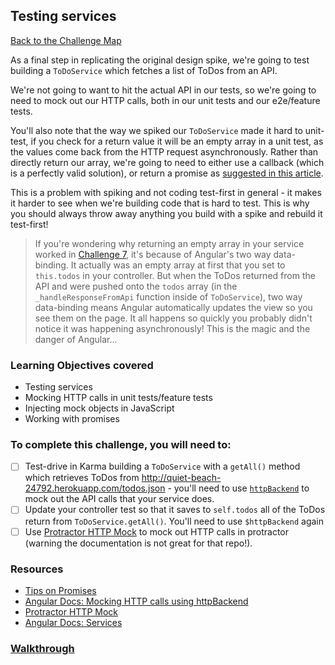 ## Testing services

[Back to the Challenge Map](00_challenge_map.md)

As a final step in replicating the original design spike, we're going to test
building a `ToDoService` which fetches a list of ToDos from an API.

We're not going to want to hit the actual API in our tests, so we're going to need to mock out our HTTP calls, both in our unit tests and our e2e/feature tests.

You'll also note that the way we spiked our `ToDoService` made it hard to unit-test, if you check for a return value it will be an empty array in a unit test, as the values come back from the HTTP request asynchronously. Rather than directly return our array, we're going to need to either use a callback (which is a perfectly valid solution), or return a promise as [suggested in this article](http://blog.ninja-squad.com/2015/05/28/angularjs-promises/).

This is a problem with spiking and not coding test-first in general - it makes it harder to see when we're building code that is hard to test. This is why you should always throw away anything you build with a spike and rebuild it test-first!

> If you're wondering why returning an empty array in your service worked in [Challenge 7](walkthroughs/07_connecting_to_an_api), it's because of Angular's two way data-binding. It actually was an empty array at first that you set to `this.todos` in your controller. But when the ToDos returned from the API and were pushed onto the `todos` array (in the `_handleResponseFromApi` function inside of `ToDoService`), two way data-binding means Angular automatically updates the view so you see them on the page. It all happens so quickly you probably didn't notice it was happening asynchronously! This is the magic and the danger of Angular...

### Learning Objectives covered
- Testing services
- Mocking HTTP calls in unit tests/feature tests
- Injecting mock objects in JavaScript
- Working with promises

### To complete this challenge, you will need to:

- [ ] Test-drive in Karma building a `ToDoService` with a `getAll()` method which retrieves ToDos from http://quiet-beach-24792.herokuapp.com/todos.json - you'll
  need to use [`httpBackend`](https://docs.angularjs.org/api/ngMock/service/$httpBackend) to mock out the API calls that your service does.
- [ ] Update your controller test so that it saves to `self.todos` all of the ToDos return from `ToDoService.getAll()`. You'll need to use `$httpBackend` again
- [ ] Use [Protractor HTTP Mock](https://github.com/atecarlos/protractor-http-mock) to mock out HTTP calls in protractor (warning the documentation is not great for that repo!).

### Resources

- [Tips on Promises](http://blog.ninja-squad.com/2015/05/28/angularjs-promises/)
- [Angular Docs: Mocking HTTP calls using httpBackend](https://docs.angularjs.org/api/ngMock/service/$httpBackend)
- [Protractor HTTP Mock](https://github.com/atecarlos/protractor-http-mock)
- [Angular Docs: Services](https://docs.angularjs.org/guide/services)

### [Walkthrough](walkthroughs/13_testing_services.md)
